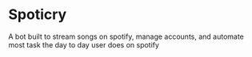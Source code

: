 # Spoticry

A bot built to stream songs on spotify, manage accounts, and automate most task the day to day user does on spotify
